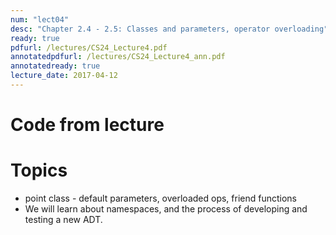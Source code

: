 ```yaml
---
num: "lect04"
desc: "Chapter 2.4 - 2.5: Classes and parameters, operator overloading"
ready: true
pdfurl: /lectures/CS24_Lecture4.pdf
annotatedpdfurl: /lectures/CS24_Lecture4_ann.pdf
annotatedready: true
lecture_date: 2017-04-12
---
```


# Code from lecture

# Topics

* point class - default parameters, overloaded ops, friend functions
* We will learn about namespaces, and the process of developing and testing a new ADT.





 



 








